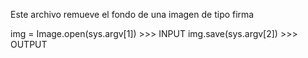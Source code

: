 Este archivo remueve el fondo de una imagen de tipo firma 

img = Image.open(sys.argv[1]) >>> INPUT 
img.save(sys.argv[2])         >>> OUTPUT 
